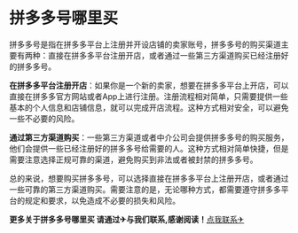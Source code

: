 # 拼多多号哪里买

拼多多号是指在拼多多平台上注册并开设店铺的卖家账号，拼多多号的购买渠道主要有两种：直接在拼多多平台注册开店，或者通过一些第三方渠道购买已经注册好的拼多多号。 

**在拼多多平台注册开店**：如果你是一个新的卖家，想要在拼多多平台上开店，可以直接在拼多多官方网站或者App上进行注册。注册流程相对简单，只需要提供一些基本的个人信息和店铺信息，就可以完成开店流程。这种方式相对安全，可以避免一些不必要的风险。

**通过第三方渠道购买**：一些第三方渠道或者中介公司会提供拼多多号的购买服务，他们会提供一些已经注册好的拼多多号给需要的人。这种方式相对简单快捷，但是需要注意选择正规可靠的渠道，避免购买到非法或者被封禁的拼多多号。

总的来说，想要购买拼多多号，可以选择直接在拼多多平台上注册开店，或者通过一些可靠的第三方渠道购买。需要注意的是，无论哪种方式，都需要遵守拼多多平台的规定和要求，以免造成不必要的损失和风险。

**更多关于拼多多号哪里买 请通过✈与我们联系,感谢阅读！**[点我联系✈](https://www.G208.com)